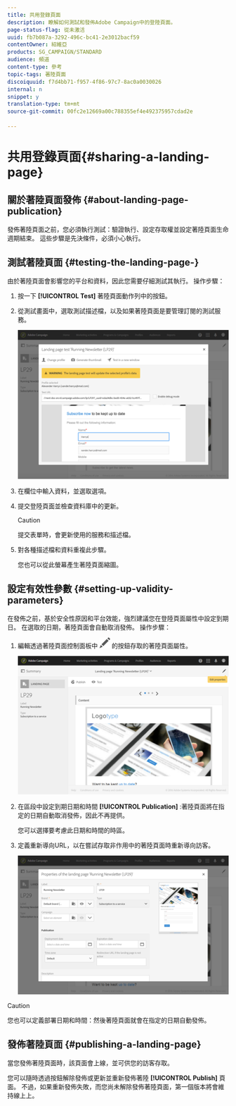 ```yaml
---
title: 共用登錄頁面
description: 瞭解如何測試和發佈Adobe Campaign中的登陸頁面。
page-status-flag: 從未激活
uuid: fb7b087a-3292-496c-bc41-2e3012bacf59
contentOwner: 紹維亞
products: SG_CAMPAIGN/STANDARD
audience: 頻道
content-type: 參考
topic-tags: 著陸頁面
discoiquuid: f7d4bb71-f957-4f86-97c7-8ac0a0030026
internal: n
snippet: y
translation-type: tm+mt
source-git-commit: 00fc2e12669a00c788355ef4e492375957cdad2e

---
```



# 共用登錄頁面{#sharing-a-landing-page}

## 關於著陸頁面發佈 {#about-landing-page-publication}

發佈著陸頁面之前，您必須執行測試：驗證執行、設定存取權並設定著陸頁面生命週期結束。 這些步驟是先決條件，必須小心執行。

## 測試著陸頁面 {#testing-the-landing-page-}

由於著陸頁面會影響您的平台和資料，因此您需要仔細測試其執行。 操作步驟：

1. 按一下 **[!UICONTROL Test]** 著陸頁面動作列中的按鈕。
1. 從測試畫面中，選取測試描述檔，以及如果著陸頁面是要管理訂閱的測試服務。

   ![](assets/lp_test_2.png)

1. 在欄位中輸入資料，並選取選項。
1. 提交登陸頁面並檢查資料庫中的更新。

   >[!CAUTION]
   >
   >提交表單時，會更新使用的服務和描述檔。

1. 對各種描述檔和資料重複此步驟。

   您也可以從此螢幕產生著陸頁面縮圖。

## 設定有效性參數 {#setting-up-validity-parameters}

在發佈之前，基於安全性原因和平台效能，強烈建議您在登陸頁面屬性中設定到期日。 在選取的日期，著陸頁面會自動取消發佈。 操作步驟：

1. 編輯透過著陸頁面控制面板中 ![](assets/edit_darkgrey-24px.png) 的按鈕存取的著陸頁面屬性。

   ![](assets/lp_edit_properties_button.png)

1. 在區段中設定到期日期和時間 **[!UICONTROL Publication]** :著陸頁面將在指定的日期自動取消發佈，因此不再提供。

   您可以選擇要考慮此日期和時間的時區。

1. 定義重新導向URL，以在嘗試存取非作用中的著陸頁面時重新導向訪客。

   ![](assets/lp_settings_general.png)

>[!CAUTION]
>
>您也可以定義部署日期和時間：然後著陸頁面就會在指定的日期自動發佈。

## 發佈著陸頁面 {#publishing-a-landing-page}

當您發佈著陸頁面時，該頁面會上線，並可供您的訪客存取。

您可以隨時透過按鈕解除發佈或更新並重新發佈著陸 **[!UICONTROL Publish]** 頁面。 不過，如果重新發佈失敗，而您尚未解除發佈著陸頁面，第一個版本將會維持線上上。
